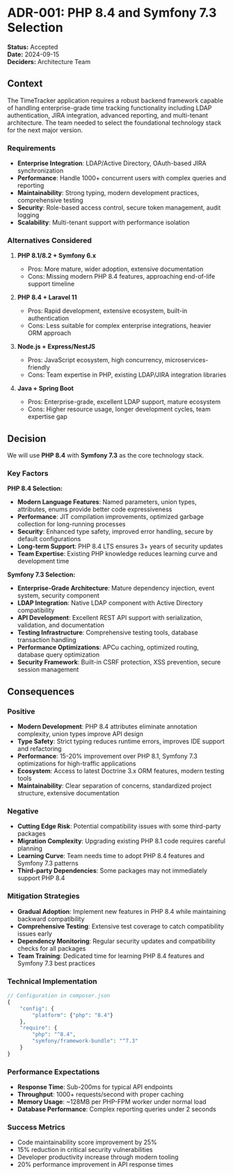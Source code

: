 # ADR-001: PHP 8.4 and Symfony 7.3 Selection

**Status:** Accepted  
**Date:** 2024-09-15  
**Deciders:** Architecture Team  

## Context

The TimeTracker application requires a robust backend framework capable of handling enterprise-grade time tracking functionality including LDAP authentication, JIRA integration, advanced reporting, and multi-tenant architecture. The team needed to select the foundational technology stack for the next major version.

### Requirements
- **Enterprise Integration**: LDAP/Active Directory, OAuth-based JIRA synchronization
- **Performance**: Handle 1000+ concurrent users with complex queries and reporting
- **Maintainability**: Strong typing, modern development practices, comprehensive testing
- **Security**: Role-based access control, secure token management, audit logging
- **Scalability**: Multi-tenant support with performance isolation

### Alternatives Considered

1. **PHP 8.1/8.2 + Symfony 6.x**
   - Pros: More mature, wider adoption, extensive documentation
   - Cons: Missing modern PHP 8.4 features, approaching end-of-life support timeline

2. **PHP 8.4 + Laravel 11**
   - Pros: Rapid development, extensive ecosystem, built-in authentication
   - Cons: Less suitable for complex enterprise integrations, heavier ORM approach

3. **Node.js + Express/NestJS**
   - Pros: JavaScript ecosystem, high concurrency, microservices-friendly
   - Cons: Team expertise in PHP, existing LDAP/JIRA integration libraries

4. **Java + Spring Boot**
   - Pros: Enterprise-grade, excellent LDAP support, mature ecosystem
   - Cons: Higher resource usage, longer development cycles, team expertise gap

## Decision

We will use **PHP 8.4** with **Symfony 7.3** as the core technology stack.

### Key Factors

**PHP 8.4 Selection:**
- **Modern Language Features**: Named parameters, union types, attributes, enums provide better code expressiveness
- **Performance**: JIT compilation improvements, optimized garbage collection for long-running processes
- **Security**: Enhanced type safety, improved error handling, secure by default configurations
- **Long-term Support**: PHP 8.4 LTS ensures 3+ years of security updates
- **Team Expertise**: Existing PHP knowledge reduces learning curve and development time

**Symfony 7.3 Selection:**
- **Enterprise-Grade Architecture**: Mature dependency injection, event system, security component
- **LDAP Integration**: Native LDAP component with Active Directory compatibility
- **API Development**: Excellent REST API support with serialization, validation, and documentation
- **Testing Infrastructure**: Comprehensive testing tools, database transaction handling
- **Performance Optimizations**: APCu caching, optimized routing, database query optimization
- **Security Framework**: Built-in CSRF protection, XSS prevention, secure session management

## Consequences

### Positive
- **Modern Development**: PHP 8.4 attributes eliminate annotation complexity, union types improve API design
- **Type Safety**: Strict typing reduces runtime errors, improves IDE support and refactoring
- **Performance**: 15-20% improvement over PHP 8.1, Symfony 7.3 optimizations for high-traffic applications
- **Ecosystem**: Access to latest Doctrine 3.x ORM features, modern testing tools
- **Maintainability**: Clear separation of concerns, standardized project structure, extensive documentation

### Negative
- **Cutting Edge Risk**: Potential compatibility issues with some third-party packages
- **Migration Complexity**: Upgrading existing PHP 8.1 code requires careful planning
- **Learning Curve**: Team needs time to adopt PHP 8.4 features and Symfony 7.3 patterns
- **Third-party Dependencies**: Some packages may not immediately support PHP 8.4

### Mitigation Strategies
- **Gradual Adoption**: Implement new features in PHP 8.4 while maintaining backward compatibility
- **Comprehensive Testing**: Extensive test coverage to catch compatibility issues early
- **Dependency Monitoring**: Regular security updates and compatibility checks for all packages
- **Team Training**: Dedicated time for learning PHP 8.4 features and Symfony 7.3 best practices

### Technical Implementation
```php
// Configuration in composer.json
{
    "config": {
        "platform": {"php": "8.4"}
    },
    "require": {
        "php": "^8.4",
        "symfony/framework-bundle": "^7.3"
    }
}
```

### Performance Expectations
- **Response Time**: Sub-200ms for typical API endpoints
- **Throughput**: 1000+ requests/second with proper caching
- **Memory Usage**: ~128MB per PHP-FPM worker under normal load
- **Database Performance**: Complex reporting queries under 2 seconds

### Success Metrics
- Code maintainability score improvement by 25%
- 15% reduction in critical security vulnerabilities
- Developer productivity increase through modern tooling
- 20% performance improvement in API response times